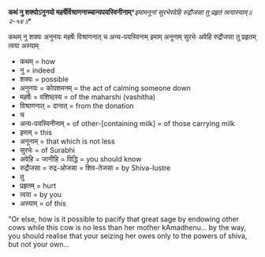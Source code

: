 **कथं नु शक्योऽनुनयो महर्षेर्विश्राणनाच्चान्यपयस्विनीनाम्**\**इमामनूनां सुरभेरवेहि रुद्रौजसा तु प्रहृतं त्वयास्याम्॥२-५४॥**

कथम् नु शक्यः अनुनयः महर्षेः विश्राणनात् च अन्य-पयस्विनाम् इमाम् अनूनाम् सुरभेः अवेहि रुद्रौजसा तु प्रहृतम् त्वया अस्याम्

- कथम् = how
- नु = indeed
- शक्यः = possible
- अनुनयः = कोपशमनम् = the act of calming someone down
- महर्षेः = वशिष्ठस्य = of the maharshi (vashitha)
- विश्राणनात् = दानात् = from the donation
- च
- अन्य-पयस्विनीनाम् = of other-[containing milk] = of those carrying milk
- इमाम् = this
- अनूनाम् = that which is not less
- सुरभेः = of Surabhi
- अवेहि = जानीहि = विद्धि = you should know
- रुद्रौजसा = रुद्र-ओजसा = शिव-तेजसा = by Shiva-lustre
- तु
- प्रहृतम् = hurt
- त्वया = by you
- अस्याम् = of this

"Or else, how is it possible to pacify that great sage by endowing other cows while this cow is no less than her mother kAmadhenu... by the way, you should realise that your seizing her owes only to the powers of shiva, but not your own...
